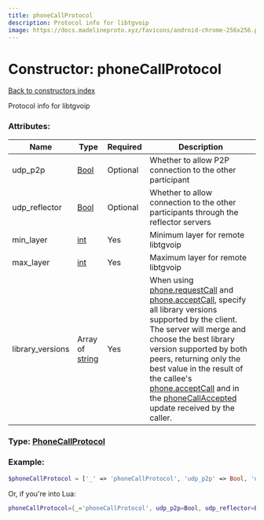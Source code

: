 ```yaml
---
title: phoneCallProtocol
description: Protocol info for libtgvoip
image: https://docs.madelineproto.xyz/favicons/android-chrome-256x256.png
---
```

# Constructor: phoneCallProtocol  
[Back to constructors index](index.md)



Protocol info for libtgvoip

### Attributes:

| Name     |    Type       | Required | Description |
|----------|---------------|----------|-------------|
|udp\_p2p|[Bool](../types/Bool.md) | Optional|Whether to allow P2P connection to the other participant|
|udp\_reflector|[Bool](../types/Bool.md) | Optional|Whether to allow connection to the other participants through the reflector servers|
|min\_layer|[int](../types/int.md) | Yes|Minimum layer for remote libtgvoip|
|max\_layer|[int](../types/int.md) | Yes|Maximum layer for remote libtgvoip|
|library\_versions|Array of [string](../types/string.md) | Yes|When using [phone.requestCall](../methods/phone.requestCall.md) and [phone.acceptCall](../methods/phone.acceptCall.md), specify all library versions supported by the client. <br>The server will merge and choose the best library version supported by both peers, returning only the best value in the result of the callee's [phone.acceptCall](../methods/phone.acceptCall.md) and in the [phoneCallAccepted](../constructors/phoneCallAccepted.md) update received by the caller.|



### Type: [PhoneCallProtocol](../types/PhoneCallProtocol.md)


### Example:

```php
$phoneCallProtocol = ['_' => 'phoneCallProtocol', 'udp_p2p' => Bool, 'udp_reflector' => Bool, 'min_layer' => int, 'max_layer' => int, 'library_versions' => ['string', 'string']];
```  


Or, if you're into Lua:

```lua
phoneCallProtocol={_='phoneCallProtocol', udp_p2p=Bool, udp_reflector=Bool, min_layer=int, max_layer=int, library_versions={'string'}}

```


